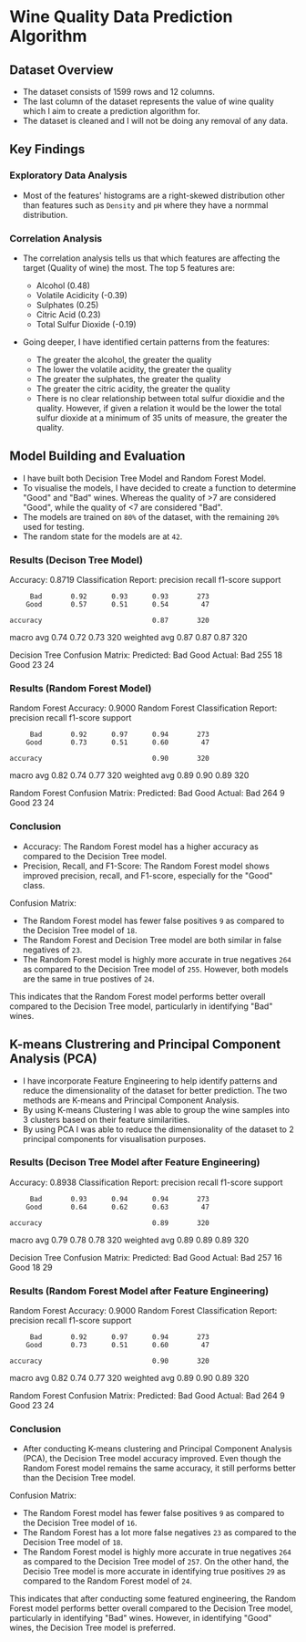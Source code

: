 # Wine Quality Data Prediction Algorithm

## Dataset Overview
- The dataset consists of 1599 rows and 12 columns.
- The last column of the dataset represents the value of wine quality which I aim to create a prediction algorithm for.
- The dataset is cleaned and I will not be doing any removal of any data.

## Key Findings

### Exploratory Data Analysis
- Most of the features' histograms are a right-skewed distribution other than features such as `Density` and `pH` where they have a normmal distribution.

###  Correlation Analysis
- The correlation analysis tells us that which features are affecting the target (Quality of wine) the most. The top 5 features are:
    - Alcohol (0.48)
    - Volatile Acidicity (-0.39)
    - Sulphates (0.25)
    - Citric Acid (0.23)
    - Total Sulfur Dioxide (-0.19)

- Going deeper, I have identified certain patterns from the features:
    - The greater the alcohol, the greater the quality
    - The lower the volatile acidity, the greater the quality
    - The greater the sulphates, the greater the quality
    - The greater the citric acidity, the greater the quality
    - There is no clear relationship between total sulfur dioxidie and the quality. However, if given a relation it would be the lower the total sulfur dioxide at a minimum of 35 units of measure, the greater the quality.

## Model Building and Evaluation
- I have built both Decision Tree Model and Random Forest Model.
- To visualise the models, I have decided to create a function to determine "Good" and "Bad" wines. Whereas the quality of >7 are considered "Good", while the quality of <7 are considered "Bad".
- The models are trained on `80%` of the dataset, with the remaining `20%` used for testing.
- The random state for the models are at `42`.

### Results (Decison Tree Model)
Accuracy: 0.8719
Classification Report:
              precision    recall  f1-score   support

         Bad       0.92      0.93      0.93       273
        Good       0.57      0.51      0.54        47

    accuracy                           0.87       320
   macro avg       0.74      0.72      0.73       320
weighted avg       0.87      0.87      0.87       320

Decision Tree Confusion Matrix:
Predicted:  Bad  Good
Actual: Bad   255    18
       Good    23    24


### Results (Random Forest Model)
Random Forest Accuracy: 0.9000
Random Forest Classification Report:
              precision    recall  f1-score   support

         Bad       0.92      0.97      0.94       273
        Good       0.73      0.51      0.60        47

    accuracy                           0.90       320
   macro avg       0.82      0.74      0.77       320
weighted avg       0.89      0.90      0.89       320

Random Forest Confusion Matrix:
Predicted:  Bad  Good
Actual: Bad   264     9
       Good    23    24

### Conclusion
- Accuracy: The Random Forest model has a higher accuracy as compared to the Decision Tree model.
- Precision, Recall, and F1-Score: The Random Forest model shows improved precision, recall, and F1-score, especially for the "Good" class.

Confusion Matrix:
- The Random Forest model has fewer false positives `9` as compared to the Decision Tree model of `18`.
- The Random Forest and Decision Tree model are both similar in false negatives of `23`.
- The Random Forest model is highly more accurate in true negatives `264` as compared to the Decision Tree model of `255`. However, both models are the same in true postives of `24`.

This indicates that the Random Forest model performs better overall compared to the Decision Tree model, particularly in identifying "Bad" wines.

## K-means Clustrering and Principal Component Analysis (PCA)
- I have incorporate Feature Engineering to help identify patterns and reduce the dimensionality of the dataset for better prediction. The two methods are K-means and Principal Component Analysis.
- By using K-means Clustering I was able to group the wine samples into 3 clusters based on their feature similarities.
- By using PCA I was able to reduce the dimensionality of the dataset to 2 principal components for visualisation purposes.

### Results (Decison Tree Model after Feature Engineering)
Accuracy: 0.8938
Classification Report:
              precision    recall  f1-score   support

         Bad       0.93      0.94      0.94       273
        Good       0.64      0.62      0.63        47

    accuracy                           0.89       320
   macro avg       0.79      0.78      0.78       320
weighted avg       0.89      0.89      0.89       320

Decision Tree Confusion Matrix:
Predicted:  Bad  Good
Actual: Bad   257    16
       Good    18    29

### Results (Random Forest Model after Feature Engineering)
Random Forest Accuracy: 0.9000
Random Forest Classification Report:
              precision    recall  f1-score   support

         Bad       0.92      0.97      0.94       273
        Good       0.73      0.51      0.60        47

    accuracy                           0.90       320
   macro avg       0.82      0.74      0.77       320
weighted avg       0.89      0.90      0.89       320

Random Forest Confusion Matrix:
Predicted:  Bad  Good
Actual: Bad   264     9
       Good    23    24

### Conclusion
- After conducting K-means clustering and Principal Component Analysis (PCA), the Decision Tree model accuracy improved. Even though the Random Forest model remains the same accuracy, it still performs better than the Decision Tree model.


Confusion Matrix:
- The Random Forest model has fewer false positives `9` as compared to the Decision Tree model of `16`.
- The Random Forest has a lot more false negatives `23` as compared to the Decision Tree model of `18`.
- The Random Forest model is highly more accurate in true negatives `264` as compared to the Decision Tree model of `257`. On the other hand, the Decisio Tree model is more accurate in identifying true positives `29` as compared to the Random Forest model of `24`.

This indicates that after conducting some featured engineering, the Random Forest model performs better overall compared to the Decision Tree model, particularly in identifying "Bad" wines. However, in identifying "Good" wines, the Decision Tree model is preferred.